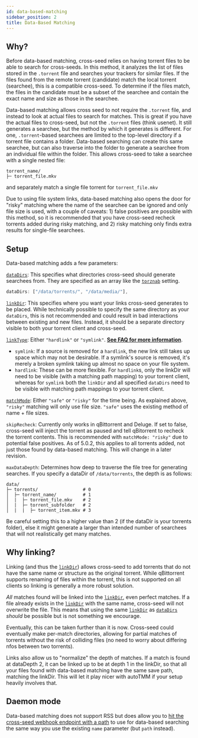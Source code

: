 ```yaml
---
id: data-based-matching
sidebar_position: 2
title: Data-Based Matching
---
```


## Why?

Before data-based matching, cross-seed relies on having torrent files to be able to search for cross-seeds. In this method, it analyzes the list of files stored in the `.torrent` file and searches your trackers for similar files. If the files found from the remote torrent (candidate) match the local torrent (searchee), this is a compatible cross-seed. To determine if the files match, the files in the candidate must be a subset of the searchee and contain the exact name and size as those in the searchee.

Data-based matching allows cross seed to not require the `.torrent` file, and instead to look at actual files to search for matches. This is great if you have the actual files to cross-seed, but not the `.torrent` files (think usenet). It still generates a searchee, but the method by which it generates is different. For one, `.torrent`-based searchees are limited to the top-level directory if a torrent file contains a folder. Data-based searching can create this same searchee, but can also traverse into the folder to generate a searchee from an individual file within the folder. This allows cross-seed to take a searchee with a single nested file:

```
torrent_name/
├─ torrent_file.mkv
```

and separately match a single file torrent for `torrent_file.mkv`

Due to using file system links, data-based matching also opens the door for "risky" matching where the name of the searchee can be ignored and only file size is used, with a couple of caveats: 1) false positives are possible with this method, so it is recommended that you have cross-seed recheck torrents added during risky matching, and 2) risky matching only finds extra results for single-file searchees.

## Setup

Data-based matching adds a few parameters:

[`dataDirs`](../basics/options.md#datadirs): This specifies what directories cross-seed should generate searchees from. They are specified as an array like the [`torznab`](../basics/options.md#torznab) setting.

```js
dataDirs: ["/data/torrents/", "/data/media/"],
```

[`linkDir`](../basics/options.md#linkdir): This specifies where you want your links cross-seed generates to be placed. While technically possible to specify the same directory as your `dataDirs`, this is not recommended and could result in bad interactions between existing and new files. Instead, it should be a separate directory visible to both your torrent client and cross-seed.

[`linkType`](../basics/options.md#linktype): Either `"hardlink"` or `"symlink"`. [**See FAQ for more information**](../basics/faq-troubleshooting#what-linktype-should-i-use-data-based-searching).

- `symlink`: If a source is removed for a `hardlink`, the new link still takes up space which may not be desirable. If a symlink's source is removed, it's merely a broken symlink taking up almost no space on your file system.
- `hardlink`: These can be more flexible. For `hardlink`s, only the linkDir will need to be visible (with a matching path mapping) to your torrent client, whereas for `symlink` both the `linkDir` and all specified `dataDirs` need to be visible with matching path mappings to your torrent client.

[`matchMode`](../basics/options.md#matchmode): Either `"safe"` or `"risky"` for the time being. As explained above, `"risky"` matching will only use file size. `"safe"` uses the existing method of name + file sizes.

`skipRecheck`: Currently only works in qBittorrent and Deluge. If set to false, cross-seed will inject the torrent as paused and tell qBitorrent to recheck the torrent contents. This is recommended with `matchMode: "risky"` due to potential false positives. As of 5.0.2, this applies to all torrents added, not just those found by data-based matching. This will change in a later revision.

`maxDataDepth`: Determines how deep to traverse the file tree for generating searches. If you specify a dataDir of `/data/torrents`, the depth is as follows:

```
data/
├─ torrents/                 # 0
│  ├─ torrent_name/          # 1
│  |  ├─ torrent_file.mkv    # 2
│  |  ├─ torrent_subfolder   # 2
│  |  |  ├─ torrent_item.mkv # 3
```

Be careful setting this to a higher value than 2 (if the dataDir is your torrents folder), else it might generate a larger than intended number of searchees that will not realistically get many matches.

## Why linking?

Linking (and thus the [`linkDir`](../basics/options.md#linkdir)) allows cross-seed to add torrents that do not have the same name or structure as the original torrent. While qBittorrent supports renaming of files within the torrent, this is not supported on all clients so linking is generally a more robust solution.

_All_ matches found will be linked into the [`linkDir`](../basics/options.md#linkdir), even perfect matches. If a file already exists in the [`linkDir`](../basics/options.md#linkdir) with the same name, cross-seed will not overwrite the file. This means that using the same [`linkDir`](../basics/options.md#linkdir) as [`dataDirs`](../basics/options.md#datadirs) _should_ be possible but is not something we encourage.

Eventually, this can be taken further than it is now. Cross-seed could eventually make per-match directories, allowing for partial matches of torrents without the risk of colliding files (no need to worry about differing nfos between two torrents).

Links also allow us to "normalize" the depth of matches. If a match is found at dataDepth 2, it can be linked up to be at depth 1 in the linkDir, so that all your files found with data-based matching have the same save path, matching the linkDir. This will let it play nicer with autoTMM if your setup heavily involves that.

## Daemon mode

Data-based matching does not support RSS but does allow you to [hit the cross-seed webhook endpoint with a path](../reference/api.md#post-apiwebhook) to use for data-based searching the same way you use the existing `name` parameter (but `path` instead).
